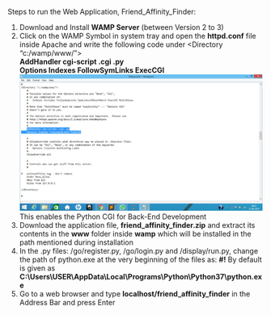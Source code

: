 Steps to run the Web Application, Friend_Affinity_Finder:
  1. Download and Install <b>WAMP Server</b> (between Version 2 to 3)
  2. Click on the WAMP Symbol in system tray and open the <b>httpd.conf</b> file inside Apache and write the following code under
     <Directory “c:/wamp/www/”> <br>
     <b>AddHandler cgi-script .cgi .py<br>
     Options Indexes FollowSymLinks ExecCGI</b> <br>
     ![alt text](screen.jpeg)
     This enables the Python CGI for Back-End Development
  3. Download the application file, <b>friend_affinity_finder.zip</b> and extract its contents in the <b>www</b> folder inside <b>wamp</b>
     which will be installed in the path mentioned during installation
  4. In the .py files: /go/register.py, /go/login.py and /display/run.py, change the path of python.exe at the very beginning of the files
     as:
     <b>#!<PATH></b>
     By default <PATH> is given as <b>C:\Users\USER\AppData\Local\Programs\Python\Python37\python.exe</b>
  5. Go to a web browser and type <b>localhost/friend_affinity_finder</b> in the Address Bar and press Enter
   
  
